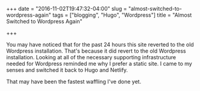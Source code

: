 +++
date = "2016-11-02T19:47:32-04:00"
slug = "almost-switched-to-wordpress-again"
tags = ["blogging", "Hugo", "Wordpress"]
title = "Almost Switched to Wordpress Again"

+++

You may have noticed that for the past 24 hours this site reverted to the old
Wordpress installation. That's because it did revert to the old Wordpress
installation. Looking at all of the necessary supporting infrastructure needed
for Wordpress reminded me why I prefer a static site. I came to my senses and
switched it back to Hugo and Netlify.

That may have been the fastest waffling I've done yet.

